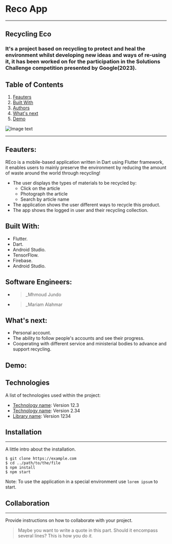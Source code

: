 # Reco App 
***
## Recycling Eco
### It's a project based on recycling to protect and heal the environment whilst developing new ideas and ways of re-using it, it has been worked on for the participation in the Solutions Challenge competition presented by Google(2023).

## Table of Contents
1. [Feauters](#Feauters)
2. [Built With](#Built-With)
3. [Authors](#Authors)
4. [What's next](#Whats-next)
5. [Demo](#Demo)

![Image text](https://l.top4top.io/p_2647glwqa1.png)
***
<a name="Feauters"></a>

## Feauters:
REco is a mobile-based application written in Dart using Flutter framework, it enables users to mainly preserve the environment by reducing the amount of waste around the world through recycling!

- The user displays the types of materials to be recycled by:
  - Click on the article
  - Photograph the article
  - Search by article name
- The application shows the user different ways to recycle this product.
- The app shows the logged in user and their recycling collection.

## Built With:
- Flutter.
- Dart.
- Android Studio.
- TensorFlow.
- Firebase.
- Android Studio.

## Software Engineers:
- > _Mhmoud Jundo
- > _Mariam Alahmar

## What's next:
- Personal account.
- The ability to follow people's accounts and see their progress.
- Cooperating with different service and ministerial bodies to advance and support recycling.

## Demo:


## Technologies

A list of technologies used within the project:
* [Technology name](https://example.com): Version 12.3 
* [Technology name](https://example.com): Version 2.34
* [Library name](https://example.com): Version 1234


## Installation
***
A little intro about the installation. 
```
$ git clone https://example.com
$ cd ../path/to/the/file
$ npm install
$ npm start
```
Note: To use the application in a special environment use ```lorem ipsum``` to start.

## Collaboration
***
Provide instructions on how to collaborate with your project.
> Maybe you want to write a quote in this part. 
> Should it encompass several lines?
> This is how you do *it.*
